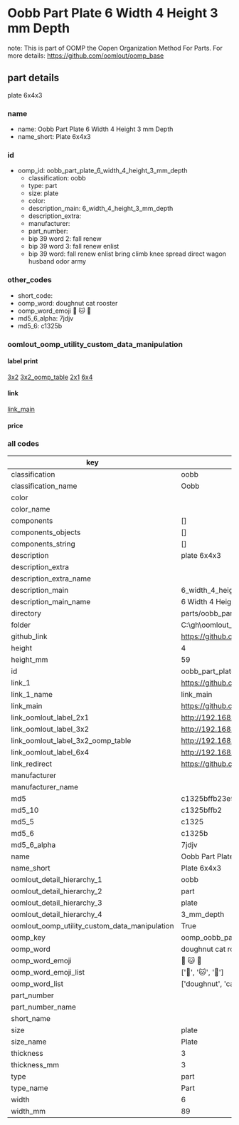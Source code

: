 # Oobb Part Plate 6 Width 4 Height 3 mm Depth  

note: This is part of OOMP the Oopen Organization Method For Parts. For more details: https://github.com/oomlout/oomp_base

##  part details
  



plate 6x4x3



### name
* name: Oobb Part Plate 6 Width 4 Height 3 mm Depth
* name_short: Plate 6x4x3 
### id
* oomp_id: oobb_part_plate_6_width_4_height_3_mm_depth
  * classification: oobb
  * type: part
  * size: plate
  * color: 
  * description_main: 6_width_4_height_3_mm_depth
  * description_extra: 
  * manufacturer: 
  * part_number: 
  * bip 39 word 2: fall renew
  * bip 39 word 3: fall renew enlist
  * bip 39 word: fall renew enlist bring climb knee spread direct wagon husband odor army

### other_codes
* short_code: 
* oomp_word: doughnut cat rooster
* oomp_word_emoji :doughnut: :cat: :rooster:
* md5_6_alpha: 7jdjv
* md5_6: c1325b






### oomlout_oomp_utility_custom_data_manipulation
#### label print
[3x2](http://192.168.1.245:1112/?label=oomp%207jdjv)
[3x2_oomp_table](http://192.168.1.108:1112/?label=oomp%207jdjv)
[2x1](http://192.168.1.242:1112/?label=oomp%207jdjv)
[6x4](http://192.168.1.55:1112/?label=oomp%207jdjv)    

#### link

[link_main](https://github.com/oomlout/oomlout_oobb_version_4_generated_parts/tree/main/navigation_oomp/oobb/part/plate/6_width_4_height_3_mm_depth/part)                              

#### price







### all codes 
| key | value |  
| --- | --- |  
| classification | oobb |  
| classification_name | Oobb |  
| color |  |  
| color_name |  |  
| components | [] |  
| components_objects | [] |  
| components_string | [] |  
| description | plate 6x4x3 |  
| description_extra |  |  
| description_extra_name |  |  
| description_main | 6_width_4_height_3_mm_depth |  
| description_main_name | 6 Width 4 Height 3 mm Depth |  
| directory | parts/oobb_part_plate_6_width_4_height_3_mm_depth |  
| folder | C:\gh\oomlout_oobb_version_4_generated_parts\parts\oobb_part_plate_6_width_4_height_3_mm_depth |  
| github_link | https://github.com/oomlout/oomlout_oomp_part_src/tree/main/parts/oobb_part_plate_6_width_4_height_3_mm_depth |  
| height | 4 |  
| height_mm | 59 |  
| id | oobb_part_plate_6_width_4_height_3_mm_depth |  
| link_1 | https://github.com/oomlout/oomlout_oobb_version_4_generated_parts/tree/main/navigation_oomp/oobb/part/plate/6_width_4_height_3_mm_depth/part |  
| link_1_name | link_main |  
| link_main | https://github.com/oomlout/oomlout_oobb_version_4_generated_parts/tree/main/navigation_oomp/oobb/part/plate/6_width_4_height_3_mm_depth/part |  
| link_oomlout_label_2x1 | http://192.168.1.242:1112/?label=oomp%207jdjv |  
| link_oomlout_label_3x2 | http://192.168.1.245:1112/?label=oomp%207jdjv |  
| link_oomlout_label_3x2_oomp_table | http://192.168.1.108:1112/?label=oomp%207jdjv |  
| link_oomlout_label_6x4 | http://192.168.1.55:1112/?label=oomp%207jdjv |  
| link_redirect | https://github.com/oomlout/oomlout_oobb_version_4_generated_parts/tree/main/parts/oobb_plate_06_04_03 |  
| manufacturer |  |  
| manufacturer_name |  |  
| md5 | c1325bffb23e9a61ee1581c295ad8a91 |  
| md5_10 | c1325bffb2 |  
| md5_5 | c1325 |  
| md5_6 | c1325b |  
| md5_6_alpha | 7jdjv |  
| name | Oobb Part Plate 6 Width 4 Height 3 mm Depth |  
| name_short | Plate 6x4x3  |  
| oomlout_detail_hierarchy_1 | oobb |  
| oomlout_detail_hierarchy_2 | part |  
| oomlout_detail_hierarchy_3 | plate |  
| oomlout_detail_hierarchy_4 | 3_mm_depth |  
| oomlout_oomp_utility_custom_data_manipulation | True |  
| oomp_key | oomp_oobb_part_plate_6_width_4_height_3_mm_depth |  
| oomp_word | doughnut cat rooster |  
| oomp_word_emoji | :doughnut: :cat: :rooster: |  
| oomp_word_emoji_list | [':doughnut:', ':cat:', ':rooster:'] |  
| oomp_word_list | ['doughnut', 'cat', 'rooster'] |  
| part_number |  |  
| part_number_name |  |  
| short_name |  |  
| size | plate |  
| size_name | Plate |  
| thickness | 3 |  
| thickness_mm | 3 |  
| type | part |  
| type_name | Part |  
| width | 6 |  
| width_mm | 89 |  
